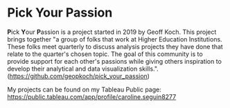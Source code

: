 # Pick Your Passion

**P**ick **Y**our **P**assion is a project started in 2019 by Geoff Koch. This project brings together "a group of folks that work at Higher Education Institutions. These folks meet quarterly to discuss analysis projects they have done that relate to the quarter's chosen topic. The goal of this community is to provide support for each other's passions while giving others inspiration to develop their analytical and data visualization skills.". (https://github.com/geopkoch/pick_your_passion)

My projects can be found on my Tableau Public page: https://public.tableau.com/app/profile/caroline.seguin8277
